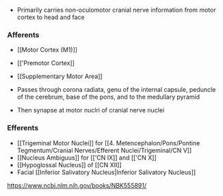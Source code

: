 - Primarily carries non-oculomotor cranial nerve information from motor cortex to head and face

### Afferents
- [[Motor Cortex (M1)]]
- [['Premotor Cortex]]
- [[Supplementary Motor Area]]

- Passes through corona radiata, genu of the internal capsule, peduncle of the cerebrum, base of the pons, and to the medullary pyramid
- Then synapse at motor nuclri of cranial nerve nuclei
### Efferents
- [[Trigeminal Motor Nuclei]] for [[4. Metencephalon/Pons/Pontine Tegmentum/Cranial Nerves/Efferent Nuclei/Trigeminal/CN V]]
- [[Nucleus Ambiguus]] for [['CN IX]] and [['CN X]]
- [[Hypoglossal Nucleus]] of [[CN XII]]
- Facial [[Inferior Salivatory Nucleus|Inferior Salivatory Nucleus]] 

https://www.ncbi.nlm.nih.gov/books/NBK555891/